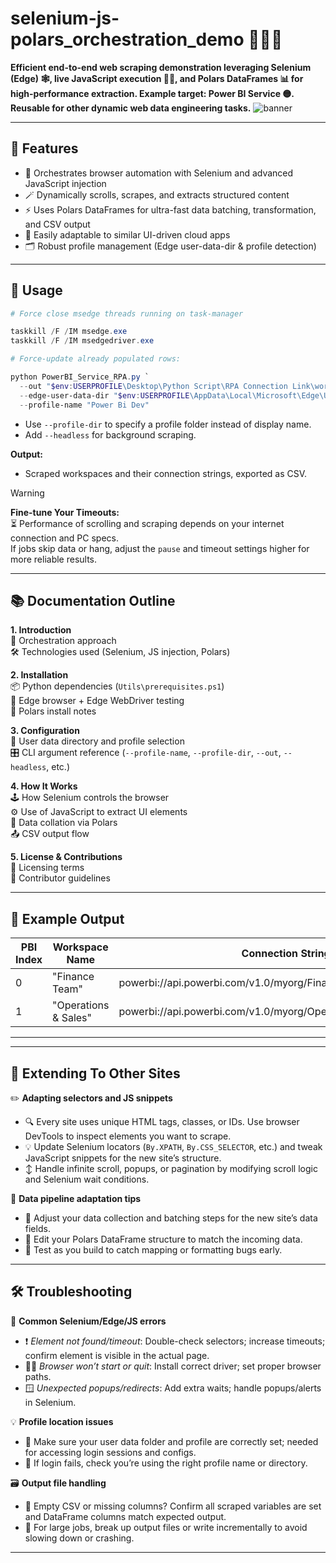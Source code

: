# selenium-js-polars_orchestration_demo 🚀🧩✨

**Efficient end-to-end web scraping demonstration leveraging Selenium (Edge) 🕸️, live JavaScript execution 🧑‍💻, and Polars DataFrames 📊 for high-performance extraction. Example target: Power BI Service 🟡. Reusable for other dynamic web data engineering tasks.**
![banner](https://github.com/user-attachments/assets/bcee30c1-8428-4cc3-8aaf-af5ddb70d088)

---

## 🌟 Features

- 🤖 Orchestrates browser automation with Selenium and advanced JavaScript injection
- 🪄 Dynamically scrolls, scrapes, and extracts structured content
- ⚡ Uses Polars DataFrames for ultra-fast data batching, transformation, and CSV output
- 🔁 Easily adaptable to similar UI-driven cloud apps
- 🗂 Robust profile management (Edge user-data-dir & profile detection)

---

## 🚦 Usage

```ps1
# Force close msedge threads running on task-manager

taskkill /F /IM msedge.exe
taskkill /F /IM msedgedriver.exe

# Force-update already populated rows:

python PowerBI_Service_RPA.py `
  --out "$env:USERPROFILE\Desktop\Python Script\RPA Connection Link\workspaces.csv" `
  --edge-user-data-dir "$env:USERPROFILE\AppData\Local\Microsoft\Edge\User Data" `
  --profile-name "Power Bi Dev"

```


- Use `--profile-dir` to specify a profile folder instead of display name.
- Add `--headless` for background scraping.

**Output:**  
- Scraped workspaces and their connection strings, exported as CSV.

> [!WARNING]
> **Fine-tune Your Timeouts:**  
> ⏳ Performance of scrolling and scraping depends on your internet connection and PC specs.  
> If jobs skip data or hang, adjust the `pause` and timeout settings higher for more reliable results.


---

## 📚 Documentation Outline

**1. Introduction**  
🌈 Orchestration approach  
🛠 Technologies used (Selenium, JS injection, Polars)

**2. Installation**  
📦 Python dependencies (`Utils\prerequisites.ps1`)  
🧭 Edge browser + Edge WebDriver testing  
🚀 Polars install notes

**3. Configuration**  
🔑 User data directory and profile selection  
🎛 CLI argument reference (`--profile-name`, `--profile-dir`, `--out`, `--headless`, etc.)

**4. How It Works**  
🕹 How Selenium controls the browser  
⚙️ Use of JavaScript to extract UI elements  
🧮 Data collation via Polars  
📤 CSV output flow

**5. License & Contributions**  
📜 Licensing terms  
🤝 Contributor guidelines

---

## 🏁 Example Output

| PBI Index | Workspace Name         | Connection String                                                        |
|-----------|-----------------------|--------------------------------------------------------------------------|
| 0         | "Finance Team"        | powerbi://api.powerbi.com/v1.0/myorg/Finance%20Team                      |
| 1         | "Operations & Sales"  | powerbi://api.powerbi.com/v1.0/myorg/Operations%20%26%20Sales            |

---

---

## 🧩 Extending To Other Sites

✏️ **Adapting selectors and JS snippets**  
- 🔍 Every site uses unique HTML tags, classes, or IDs. Use browser DevTools to inspect elements you want to scrape.
- 💡 Update Selenium locators (`By.XPATH`, `By.CSS_SELECTOR`, etc.) and tweak JavaScript snippets for the new site’s structure.
- ↕️ Handle infinite scroll, popups, or pagination by modifying scroll logic and Selenium wait conditions.

🔌 **Data pipeline adaptation tips**  
- 🎯 Adjust your data collection and batching steps for the new site’s data fields.
- 🧮 Edit your Polars DataFrame structure to match the incoming data.
- 🧪 Test as you build to catch mapping or formatting bugs early.

---

## 🛠️ Troubleshooting

🤔 **Common Selenium/Edge/JS errors**  
- ❗ *Element not found/timeout*: Double-check selectors; increase timeouts; confirm element is visible in the actual page.
- 🧑‍💻 *Browser won’t start or quit*: Install correct driver; set proper browser paths.
- 🪟 *Unexpected popups/redirects*: Add extra waits; handle popups/alerts in Selenium.

💡 **Profile location issues**  
- 📁 Make sure your user data folder and profile are correctly set; needed for accessing login sessions and configs.
- 🔑 If login fails, check you’re using the right profile name or directory.

🗃 **Output file handling**  
- 📄 Empty CSV or missing columns? Confirm all scraped variables are set and DataFrame columns match expected output.
- 🔀 For large jobs, break up output files or write incrementally to avoid slowing down or crashing.

---
